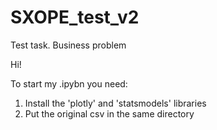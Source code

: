 # SXOPE_test_v2
 Test task. Business problem

Hi!

To start my .ipybn you need:
1. Install the 'plotly' and 'statsmodels' libraries
2. Put the original csv in the same directory